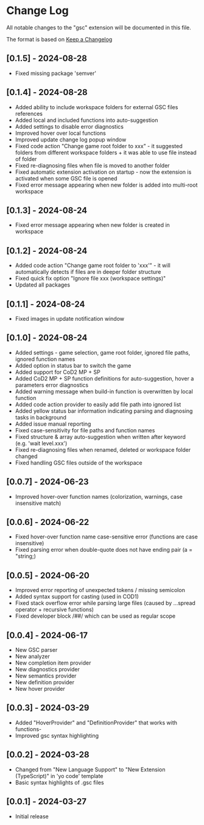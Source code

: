 # Change Log

All notable changes to the "gsc" extension will be documented in this file.

The format is based on [Keep a Changelog](https://keepachangelog.com/en/1.1.0/)

## [0.1.5] - 2024-08-28

- Fixed missing package 'semver'


## [0.1.4] - 2024-08-28

- Added ability to include workspace folders for external GSC files references
- Added local and included functions into auto-suggestion
- Added settings to disable error diagnostics
- Improved hover over local functions
- Improved update change log popup window
- Fixed code action "Change game root folder to xxx" - it suggested folders from different workspace folders + it was able to use file instead of folder
- Fixed re-diagnosing files when file is moved to another folder
- Fixed automatic extension activation on startup - now the extension is activated when some GSC file is opened
- Fixed error message appearing when new folder is added into multi-root workspace


## [0.1.3] - 2024-08-24

- Fixed error message appearing when new folder is created in workspace


## [0.1.2] - 2024-08-24

- Added code action "Change game root folder to 'xxx'" - it will automatically detects if files are in deeper folder structure
- Fixed quick fix option "Ignore file xxx (workspace settings)"
- Updated all packages


## [0.1.1] - 2024-08-24

- Fixed images in update notification window


## [0.1.0] - 2024-08-24

- Added settings - game selection, game root folder, ignored file paths, ignored function names
- Added option in status bar to switch the game
- Added support for CoD2 MP + SP
- Added CoD2 MP + SP function definitions for auto-suggestion, hover a parameters error diagnostics
- Added warning message when build-in function is overwritten by local function
- Added code action provider to easily add file path into ignored list
- Added yellow status bar information indicating parsing and diagnosing tasks in background
- Added issue manual reporting
- Fixed case-sensitivity for file paths and function names
- Fixed structure & array auto-suggestion when written after keyword (e.g. 'wait level.xxx')
- Fixed re-diagnosing files when renamed, deleted or workspace folder changed
- Fixed handling GSC files outside of the workspace


## [0.0.7] - 2024-06-23

- Improved hover-over function names (colorization, warnings, case insensitive match)


## [0.0.6] - 2024-06-22

- Fixed hover-over function name case-sensitive error (functions are case insensitive)
- Fixed parsing error when double-quote does not have ending pair (a = "string;)


## [0.0.5] - 2024-06-20

- Improved error reporting of unexpected tokens / missing semicolon
- Added syntax support for casting (used in COD1)
- Fixed stack overflow error while parsing large files (caused by ...spread operator + recursive functions)
- Fixed developer block /##/ which can be used as regular scope


## [0.0.4] - 2024-06-17

- New GSC parser
- New analyzer
- New completion item provider
- New diagnostics provider
- New semantics provider
- New definition provider
- New hover provider


## [0.0.3] - 2024-03-29

- Added "HoverProvider" and "DefinitionProvider" that works with functions-
- Improved gsc syntax highlighting


## [0.0.2] - 2024-03-28

- Changed from "New Language Support" to "New Extension (TypeScript)" in 'yo code' template
- Basic syntax highlights of .gsc files


## [0.0.1] - 2024-03-27

- Initial release

